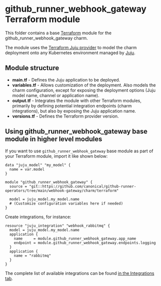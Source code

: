 # github_runner_webhook_gateway Terraform module

This folder contains a base [Terraform][Terraform] module for the github_runner_webhook_gateway charm.

The module uses the [Terraform Juju provider][Terraform Juju provider] to model the charm
deployment onto any Kubernetes environment managed by [Juju][Juju].

## Module structure

- **main.tf** - Defines the Juju application to be deployed.
- **variables.tf** - Allows customization of the deployment. Also models the charm configuration,
  except for exposing the deployment options (Juju model name, channel or application name).
- **output.tf** - Integrates the module with other Terraform modules, primarily
  by defining potential integration endpoints (charm integrations), but also by exposing
  the Juju application name.
- **versions.tf** - Defines the Terraform provider version.

## Using github_runner_webhook_gateway base module in higher level modules

If you want to use `github_runner_webhook_gateway` base module as part of your Terraform module, import it
like shown below:

```text
data "juju_model" "my_model" {
  name = var.model
}

module "github_runner_webhook_gateway" {
  source = "git::https://github.com/canonical/github-runner-operators/tree/main/webhook-gateway/charm/terraform"

  model = juju_model.my_model.name
  # (Customize configuration variables here if needed)
}
```

Create integrations, for instance:

```text
resource "juju_integration" "webhook_rabbitmq" {
  model = juju_model.my_model.name
  application {
    name     = module.github_runner_webhook_gateway.app_name
    endpoint = module.github_runner_webhook_gateway.endpoints.logging
  }
  application {
    name = "rabbitmq"
  }
}
```

The complete list of available integrations can be found [in the Integrations tab][github_runner_webhook_gateway-integrations].

[Terraform]: https://developer.hashicorp.com/terraform
[Terraform Juju provider]: https://registry.terraform.io/providers/juju/juju/latest
[Juju]: https://juju.is
[github_runner_webhook_gateway-integrations]: https://charmhub.io/github_runner_webhook_gateway/integrations
